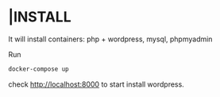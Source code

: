 # |INSTALL

It will install containers: php + wordpress, mysql, phpmyadmin

Run

```sh
docker-compose up
```

check <http://localhost:8000> to start install wordpress.
